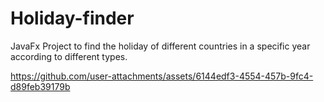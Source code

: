 # Holiday-finder
JavaFx Project to find the holiday of different countries in a specific year according to different types.


https://github.com/user-attachments/assets/6144edf3-4554-457b-9fc4-d89feb39179b


